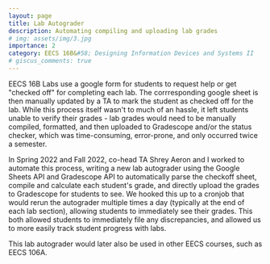 ```yaml
---
layout: page
title: Lab Autograder
description: Automating compiling and uploading lab grades
# img: assets/img/3.jpg
importance: 2
category: EECS 16B&#58; Designing Information Devices and Systems II
# giscus_comments: true
---
```


EECS 16B Labs use a google form for students to request help or get "checked off" for completing each lab. The corrresponding google sheet is then manually updated by a TA to mark the student as checked off for the lab. While this process itself wasn't to much of an hassle, it left students unable to verify their grades - lab grades would need to be manually compiled, formatted, and then uploaded to Gradescope and/or the status checker, which was time-consuming, error-prone, and only occurred twice a semester.

In Spring 2022 and Fall 2022, co-head TA Shrey Aeron and I worked to automate this process, writing a new lab autograder using the Google Sheets API and Gradescope API to automatically parse the checkoff sheet, compile and calculate each student's grade, and directly upload the grades to Gradescope for students to see. We hooked this up to a cronjob that would rerun the autograder multiple times a day (typically at the end of each lab section), allowing students to immediately see their grades. This both allowed students to immediately file any discrepancies, and allowed us to more easily track student progress with labs.

This lab autograder would later also be used in other EECS courses, such as EECS 106A.